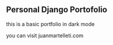 ## Personal  Django Portofolio 

this is a basic portfolio in dark mode

you can visit juanmartelleti.com
